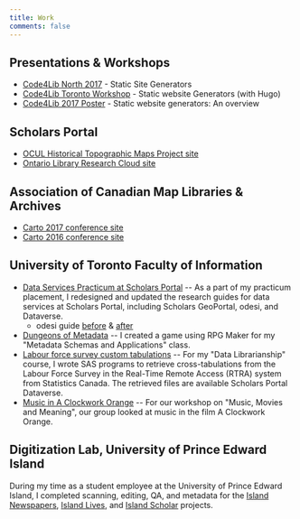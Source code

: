 ```yaml
---
title: Work
comments: false
---
```


## Presentations & Workshops

* [Code4Lib North 2017](../c4ln17) - Static Site Generators
* [Code4Lib Toronto Workshop](../hugo201704) - Static website Generators (with Hugo)
* [Code4Lib 2017 Poster](../c4l17) - Static website generators: An overview

## Scholars Portal

* [OCUL Historical Topographic Maps Project site](http://ocul.on.ca/topomaps/)
* [Ontario Library Research Cloud site](https://cloud.scholarsportal.info/)

## Association of Canadian Map Libraries & Archives

* [Carto 2017 conference site](http://acmla-acacc.ca/carto2017/)
* [Carto 2016 conference site](http://acmla-acacc.ca/carto2016/)

## University of Toronto Faculty of Information

* [Data Services Practicum at Scholars Portal](/docs/PracticumPoster.pdf) -- As a part of my practicum placement, I redesigned and updated the research guides for data services at Scholars Portal, including Scholars GeoPortal, odesi, and Dataverse.
	* odesi guide [before](/img/guide_before.png) & [after](/img/guide_after.png)
* [Dungeons of Metadata](https://www.youtube.com/watch?v=y4afH4-yFO4&list=UUOxogznliCU4qfytCvAr8_g) -- I created a game using RPG Maker for my "Metadata Schemas and Applications" class.
* [Labour force survey custom tabulations](http://hdl.handle.net/10864/10949) -- For my "Data Librarianship" course, I wrote SAS programs to retrieve cross-tabulations from the Labour Force Survey in the Real-Time Remote Access (RTRA) system from Statistics Canada. The retrieved files are available Scholars Portal Dataverse.
* [Music in A Clockwork Orange](http://prezi.com/jfilumdk-4yt) -- For our workshop on "Music, Movies and Meaning", our group looked at music in the film A Clockwork Orange.

## Digitization Lab, University of Prince Edward Island

During my time as a student employee at the University of Prince Edward Island, I completed scanning, editing, QA, and metadata for the [Island Newspapers](http://islandnewspapers.ca/), [Island Lives](http://www.islandlives.ca/), and [Island Scholar](http://www.islandscholar.ca/) projects.